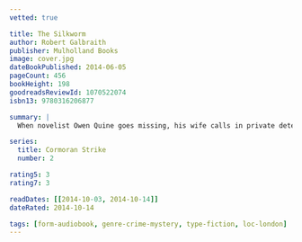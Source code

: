```yaml
---
vetted: true

title: The Silkworm
author: Robert Galbraith
publisher: Mulholland Books
image: cover.jpg
dateBookPublished: 2014-06-05
pageCount: 456
bookHeight: 198
goodreadsReviewId: 1070522074
isbn13: 9780316206877

summary: |
  When novelist Owen Quine goes missing, his wife calls in private detective Cormoran Strike. At first, Mrs. Quine just thinks her husband has gone off by himself for a few days—as he has done before—and she wants Strike to find him and bring him home. But as Strike investigates, it becomes clear that there is more to Quine's disappearance than his wife realizes. The novelist has just completed a manuscript featuring poisonous pen-portraits of almost everyone he knows. If the novel were to be published, it would ruin lives—meaning that there are a lot of people who might want him silenced. When Quine is found brutally murdered under bizarre circumstances, it becomes a race against time to understand the motivation of a ruthless killer, a killer unlike any Strike has encountered before…

series:
  title: Cormoran Strike
  number: 2

rating5: 3
rating7: 3

readDates: [[2014-10-03, 2014-10-14]]
dateRated: 2014-10-14

tags: [form-audiobook, genre-crime-mystery, type-fiction, loc-london]
---
```

